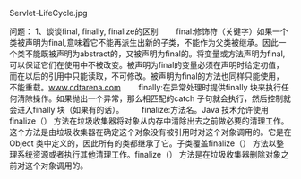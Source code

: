 Servlet-LifeCycle.jpg



问题：
1、谈谈final, finally, finalize的区别
　　final:修饰符（关键字）如果一个类被声明为final,意味着它不能再派生出新的子类，不能作为父类被继承。因此一个类不能既被声明为abstract的，又被声明为final的。将变量或方法声明为final,可以保证它们在使用中不被改变。被声明为final的变量必须在声明时给定初值，而在以后的引用中只能读取，不可修改。被声明为final的方法也同样只能使用，不能重载。www.cdtarena.com
　　finally:在异常处理时提供finally 块来执行任何清除操作。如果抛出一个异常，那么相匹配的catch 子句就会执行，然后控制就会进入finally 块（如果有的话）。
　　finalize:方法名。Java 技术允许使用finalize（） 方法在垃圾收集器将对象从内存中清除出去之前做必要的清理工作。这个方法是由垃圾收集器在确定这个对象没有被引用时对这个对象调用的。它是在Object 类中定义的，因此所有的类都继承了它。子类覆盖finalize（） 方法以整理系统资源或者执行其他清理工作。finalize（） 方法是在垃圾收集器删除对象之前对这个对象调用的。